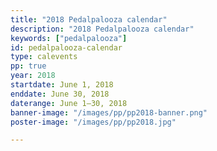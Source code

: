 ```yaml
---
title: "2018 Pedalpalooza calendar"
description: "2018 Pedalpalooza calendar"
keywords: ["pedalpalooza"]
id: pedalpalooza-calendar
type: calevents
pp: true
year: 2018
startdate: June 1, 2018
enddate: June 30, 2018
daterange: June 1–30, 2018
banner-image: "/images/pp/pp2018-banner.png"
poster-image: "/images/pp/pp2018.jpg"

---
```


